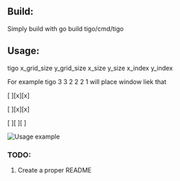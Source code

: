 ## Build:

Simply build with go build tigo/cmd/tigo

## Usage:

tigo x_grid_size y_grid_size x_size y_size x_index y_index

For example tigo 3 3 2 2 2 1 will place window liek that

[ ][x][x]

[ ][x][x]

[ ][ ][ ]

![Usage example](/images/usage.gif)

### TODO:
1. Create a proper README